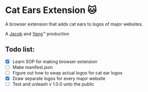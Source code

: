 # Cat Ears Extension 🐱 
A browser extension that adds cat ears to logos of major websites.

A [Jacob](https://github.com/JacobF14) and [Yang](https://github.com/yang-yi-shen)™ production

## Todo list:

- [x] Learn SOP for making browser extension
- [ ] Make manifest.json
- [ ] Figure out how to swap actual logos for cat ear logos
- [x] Draw separate logos for every major website
- [ ] Test and unleash v 1.0.0 unto the public